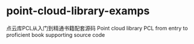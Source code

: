 # point-cloud-library-examps
点云库PCL从入门到精通书籍配套源码 Point cloud library PCL from entry to proficient book supporting source code

